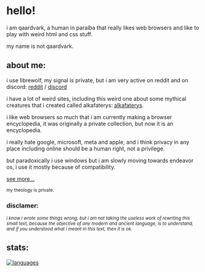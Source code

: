 # hello!

i am qaardvark, a human in paraíba that really likes web browsers and like to play with weird html and css stuff.

my name is not qaardvark.

## about me:

i use librewolf, my signal is private, but i am very active on reddit and on discord: [reddit](https://www.reddit.com/user/qaardvark) / [discord](https://discordapp.com/users/966110743315509299)

i have a lot of weird sites, including this weird one about some mythical creatures that i created called alkafaterys: [alkafaterys](https://qaardvark.github.io/alkafaterys/).

i like web browsers so much that i am currently making a browser encyclopedia, it was originally a private collection, but now it is an encyclopedia.

i really hate google, microsoft, meta and apple, and i think privacy in any place including online should be a human right, not a privilege.

but paradoxically i use windows but i am slowly moving towards endeavor os, i use it mostly because of compatibility.

[see more...](https://qaardvark.github.io)

<sub>my theology is private.</sub>
### disclamer: 
 
 
<sup><i>i know i wrote some things wrong, but i am not taking the useless work of rewriting this small text, because the objective of any modern and ancient language, is to understand, and if you understood what i meant in this text, then it is ok.</i></sup>

## stats:

[![languages](https://github-readme-stats.vercel.app/api/top-langs/?username=qaardvark&layout=compact)](https://github.com/qaardvark)
